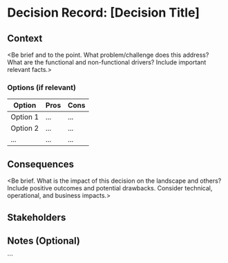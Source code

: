 # Decision Record: [Decision Title]

## Context

<Be brief and to the point. What problem/challenge does this address? What are the functional and non-functional drivers? Include important relevant facts.>

### Options (if relevant)

| Option | Pros | Cons |
|---|---|---|
| Option 1 | ... | ... |
| Option 2 | ... | ... |
| ... | ... | ... |

## Consequences

<Be brief. What is the impact of this decision on the landscape and others?  Include positive outcomes and potential drawbacks. Consider technical, operational, and business impacts.>

## Stakeholders

<List directly impacted parties.>


## Notes (Optional)

<Add any necessary additional notes.>
```
